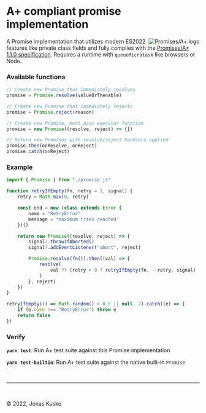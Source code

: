 # A+ compliant promise implementation

<a href="https://promisesaplus.com/">
    <img src="https://promisesaplus.com/assets/logo-small.png" alt="Promises/A+ logo"
         title="Promises/A+ 1.1 compliant" align="right" />
</a>

A Promise implementation that utilizes modern ES2022 features like private class fields and fully complies with the [Promises/A+ 1.1.0 specification](https://promisesaplus.com/). Requires a runtime with `queueMicrotask` like browsers or Node.

### Available functions

```js
// Create new Promise that immediately resolves
promise = Promise.resolve(valueOrThenable)

// Create new Promise that immediately rejects
promise = Promise.reject(reason)

// Create new Promise, must pass executor functiom
promise = new Promise((resolve, reject) => {})

// Return new Promises with resolve/reject handlers applied
promise.then(onResolve, onReject)
promise.catch(onReject)
```

### Example

```js
import { Promise } from "./promise.js"

function retryIfEmpty(fn, retry = 1, signal) {
	retry = Math.max(0, retry)

	const end = new (class extends Error {
		name = "RetryError"
		message = "maximum tries reached"
	})()

	return new Promise((resolve, reject) => {
		signal?.throwIfAborted()
		signal?.addEventListener("abort", reject)

		Promise.resolve(fn()).then((val) => {
			resolve(
				val ?? (retry > 0 ? retryIfEmpty(fn, --retry, signal) : Promise.reject(end)),
			)
		}, reject)
	})
}

retryIfEmpty(() => Math.random() > 0.5 || null, 2).catch((e) => {
	if (e.name !== "RetryError") throw e
	return false
})
```

### Verify

**`yarn test`**: Run A+ test suite against this Promise implementation

**`yarn test-builtin`**: Run A+ test suite against the native built-in `Promise`

<br>

---

<br>

©️ 2022, Jonas Kuske
